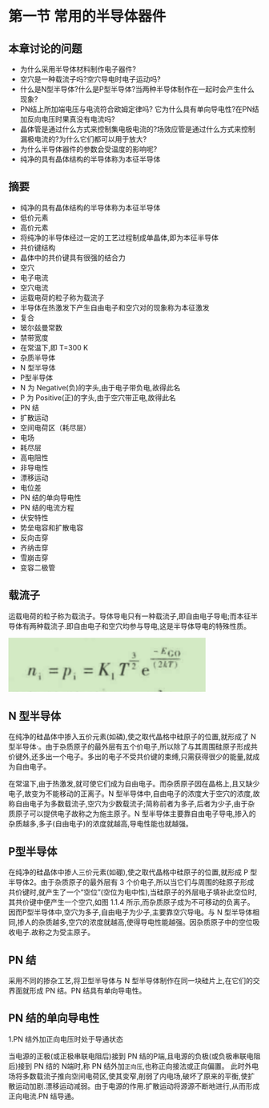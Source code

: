 #  第一节 常用的半导体器件

## 本章讨论的问题

- 为什么采用半导体材料制作电子器件?
- 空穴是一种载流子吗?空穴导电时电子运动吗?
- 什么是N型半导体?什么是P型半导体?当两种半导体制作在一起时会产生什么现象?
- PN结上所加端电压与电流符合欧姆定律吗? 它为什么具有单向导电性?在PN结加反向电压时果真没有电流吗?
- 晶体管是通过什么方式来控制集电极电流的?场效应管是通过什么方式来控制漏极电流的?为什么它们都可以用于放大?
- 为什么半导体器件的参数会受温度的影响呢?
- 纯净的具有晶体结构的半导体称为本征半导体

## 摘要

- 纯净的具有晶体结构的半导体称为本征半导体
- 低价元素
- 高价元素
- 将纯净的半导体经过一定的工艺过程制成单晶体,即为本征半导体
- 共价键结构
- 晶体中的共价键具有很强的结合力
- 空穴
- 电子电流
- 空穴电流
- 运载电荷的粒子称为载流子
- 半导体在热激发下产生自由电子和空穴对的现象称为本征激发
- 复合
- 玻尔兹曼常数
- 禁带宽度
- 在常温下,即 T=300 K
- 杂质半导体
- N 型半导体
- P型半导体
- N 为 Negative(负)的字头,由于电子带负电,故得此名
- P 为 Positive(正)的字头,由于空穴带正电,故得此名
- PN 结
- 扩散运动
- 空间电荷区（耗尽层）
- 电场
- 耗尽层
- 高电阻性
- 非导电性
- 漂移运动
- 电位差
- PN 结的单向导电性
- PN 结的电流方程
- 伏安特性
- 势垒电容和扩散电容
- 反向击穿
- 齐纳击穿
- 雪崩击穿
- 变容二极管


## 载流子

运载电荷的粒子称为载流子。导体导电只有一种载流子,即自由电子导电;而本征半导体有两种载流子.即自由电子和空穴均参与导电,这是半导体导电的特殊性质。

![alt text](images/载流子.png)

## N 型半导体

在纯净的硅晶体中掺入五价元素(如磷),使之取代晶格中硅原子的位置,就形成了 N 型半导体·。由于杂质原子的最外层有五个价电子,所以除了与其周围硅原子形成共价键外,还多出一个电子。多出的电子不受共价键的束缚,只需获得很少的能量,就成为自由电子。

在常温下,由于热激发,就可使它们成为自由电子。而杂质原子因在晶格上,且又缺少电子,故变为不能移动的正离子。N 型半导体中,自由电子的浓度大于空穴的浓度,故称自由电子为多数载流子,空穴为少数载流子;简称前者为多子,后者为少子,由于杂质原子可以提供电子故称之为施主原子。N 型半导体主要靠自由电子导电,掺入的杂质越多,多子(自由电子)的浓度就越高,导电性能也就越强。

## P型半导体

在纯净的硅晶体中掺人三价元素(如硼),使之取代晶格中硅原子的位置,就形成 P 型半导体2。由于杂质原子的最外层有 3 个价电子,所以当它们与周围的硅原子形成共价键时,就产生了一个“空位”(空位为电中性),当硅原子的外层电子填补此空位时,其共价键中便产生一个空穴,如图 1.1.4 所示,而杂质原子成为不可移动的负离子。因而P型半导体中,空穴为多子,自由电子为少子,主要靠空穴导电。与 N 型半导体相同,掺人的杂质越多,空穴的浓度就越高,使得导电性能越强。因杂质原子中的空位吸收电子.故称之为受主原子。

## PN 结

采用不同的掺杂工艺,将卫型半导体与 N 型半导体制作在同一块硅片上,在它们的交界面就形成 PN 结。PN 结具有单向导电性。

## PN 结的单向导电性

1.PN 结外加正向电压时处于导通状态

当电源的正极(或正极串联电阻后)接到 PN 结的P端,且电源的负极(或负极串联电阻后)接到 PN 结的 N端时,称 PN 结外加`正向压`,也称正向接法或正向偏置。
此时外电场将多数载流子推向空间电荷区,使其变窄,削弱了内电场,破坏了原来的平衡,使扩散运动加剧.漂移运动减弱。由于电源的作用.扩散运动将源源不断地进行,从而形成正向电流.PN 结导通。
